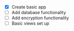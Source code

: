- [X] Create basic app
- [ ] Add database functionality
- [ ] Add encryption functionality
- [ ] Basic views set up
